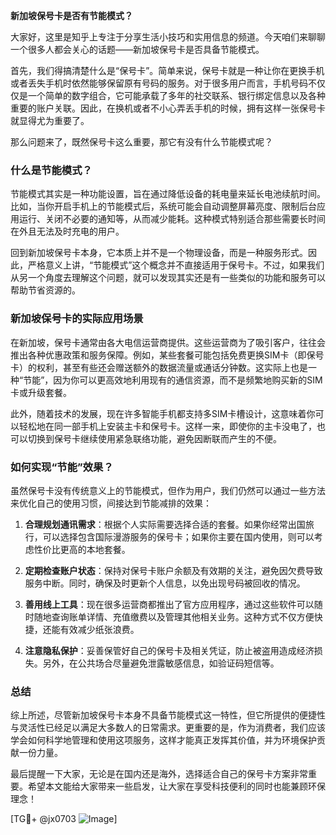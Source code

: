 **新加坡保号卡是否有节能模式？**

大家好，这里是知乎上专注于分享生活小技巧和实用信息的频道。今天咱们来聊聊一个很多人都会关心的话题——新加坡保号卡是否具备节能模式。

首先，我们得搞清楚什么是“保号卡”。简单来说，保号卡就是一种让你在更换手机或者丢失手机时依然能够保留原有号码的服务。对于很多用户而言，手机号码不仅仅是一个简单的数字组合，它可能承载了多年的社交联系、银行绑定信息以及各种重要的账户关联。因此，在换机或者不小心弄丢手机的时候，拥有这样一张保号卡就显得尤为重要了。

那么问题来了，既然保号卡这么重要，那它有没有什么节能模式呢？

### 什么是节能模式？

节能模式其实是一种功能设置，旨在通过降低设备的耗电量来延长电池续航时间。比如，当你开启手机上的节能模式后，系统可能会自动调整屏幕亮度、限制后台应用运行、关闭不必要的通知等，从而减少能耗。这种模式特别适合那些需要长时间在外且无法及时充电的用户。

回到新加坡保号卡本身，它本质上并不是一个物理设备，而是一种服务形式。因此，严格意义上讲，“节能模式”这个概念并不直接适用于保号卡。不过，如果我们从另一个角度去理解这个问题，就可以发现其实还是有一些类似的功能和服务可以帮助节省资源的。

### 新加坡保号卡的实际应用场景

在新加坡，保号卡通常由各大电信运营商提供。这些运营商为了吸引客户，往往会推出各种优惠政策和服务保障。例如，某些套餐可能包括免费更换SIM卡（即保号卡）的权利，甚至有些还会赠送额外的数据流量或通话分钟数。这实际上也是一种“节能”，因为你可以更高效地利用现有的通信资源，而不是频繁地购买新的SIM卡或升级套餐。

此外，随着技术的发展，现在许多智能手机都支持多SIM卡槽设计，这意味着你可以轻松地在同一部手机上安装主卡和保号卡。这样一来，即使你的主卡没电了，也可以切换到保号卡继续使用紧急联络功能，避免因断联而产生的不便。

### 如何实现“节能”效果？

虽然保号卡没有传统意义上的节能模式，但作为用户，我们仍然可以通过一些方法来优化自己的使用习惯，间接达到节能减排的效果：

1. **合理规划通讯需求**：根据个人实际需要选择合适的套餐。如果你经常出国旅行，可以选择包含国际漫游服务的保号卡；如果你主要在国内使用，则可以考虑性价比更高的本地套餐。
   
2. **定期检查账户状态**：保持对保号卡账户余额及有效期的关注，避免因欠费导致服务中断。同时，确保及时更新个人信息，以免出现号码被回收的情况。

3. **善用线上工具**：现在很多运营商都推出了官方应用程序，通过这些软件可以随时随地查询账单详情、充值缴费以及管理其他相关业务。这种方式不仅方便快捷，还能有效减少纸张浪费。

4. **注意隐私保护**：妥善保管好自己的保号卡及相关凭证，防止被盗用造成经济损失。另外，在公共场合尽量避免泄露敏感信息，如验证码短信等。

### 总结

综上所述，尽管新加坡保号卡本身不具备节能模式这一特性，但它所提供的便捷性与灵活性已经足以满足大多数人的日常需求。更重要的是，作为消费者，我们应该学会如何科学地管理和使用这项服务，这样才能真正发挥其价值，并为环境保护贡献一份力量。

最后提醒一下大家，无论是在国内还是海外，选择适合自己的保号卡方案非常重要。希望本文能给大家带来一些启发，让大家在享受科技便利的同时也能兼顾环保理念！

[TG💪+ @jx0703 ![Image](https://github.com/user-attachments/assets/dbca1d08-cadb-493c-b0ec-ad6f7a83f270)]